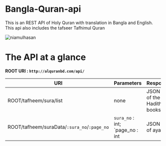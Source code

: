 # Bangla-Quran-api

This is an REST API of Holy Quran with translation in Bangla and English.
This api also includes the tafseer Tafhimul Quran

<p align="left"> <img src="https://komarev.com/ghpvc/?username=alQuranBD&label=Views&color=0e75b6&style=flat" alt="niamulhasan" /> </p>


# The API at a glance

 **ROOT URI : ``http://alquranbd.com/api/``**


| URI                                                  | Parameters                                                                 | Response                                       | Example Call                                                         |
|------------------------------------------------------|----------------------------------------------------------------------------|------------------------------------------------|----------------------------------------------------------------------|
| ROOT/tafheem/sura/list                               | none                                                                       | JSON List of the Hadith books                  | <sub><sup>https://alquranbd.com/api/tafheem/sura/list<sub><sup>      |
| ROOT/tafheem/suraData/`:sura_no`/`:page_no`          | `sura_no` : int; `page_no : int                                            | JSON List of ayas                              | <sub><sup>https://alquranbd.com/api/tafheem/suraData/2/3<sub><sup>   |
